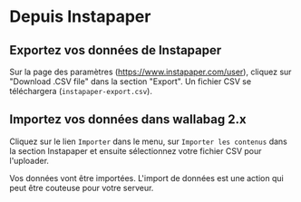 # Depuis Instapaper

## Exportez vos données de Instapaper

Sur la page des paramètres
([<https://www.instapaper.com/user>](https://www.instapaper.com/user)),
cliquez sur "Download .CSV file" dans la section "Export". Un fichier
CSV se téléchargera (`instapaper-export.csv`).

## Importez vos données dans wallabag 2.x

Cliquez sur le lien `Importer` dans le menu, sur `Importer les contenus`
dans la section Instapaper et ensuite sélectionnez votre fichier CSV
pour l'uploader.

Vos données vont être importées. L'import de données est une action qui
peut être couteuse pour votre serveur.

